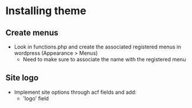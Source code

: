 # Installing theme

## Create menus

- Look in functions.php and create the associated registered menus in wordpress (Appearance > Menus)
  - Need to make sure to associate the name with the registered menu

## Site logo

- Implement site options through acf fields and add:
  - 'logo' field
